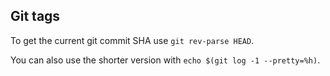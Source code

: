 ## Git tags

To get the current git commit SHA use `git rev-parse HEAD`.

You can also use the shorter version with `echo $(git log -1 --pretty=%h)`.
